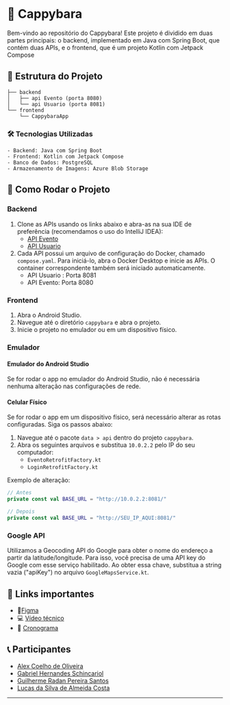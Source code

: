 

# 🦫 Cappybara
Bem-vindo ao repositório do Cappybara! Este projeto é dividido em duas partes principais: o backend, implementado em Java com Spring Boot, que contém duas APIs, e o frontend, que é um projeto Kotlin com Jetpack Compose

## 📂 Estrutura do Projeto

```
├── backend
│   ├── api Evento (porta 8080)
│   └── api Usuario (porta 8081)
└── frontend
    └── CappybaraApp
```

### 🛠️ Tecnologias Utilizadas
    - Backend: Java com Spring Boot
    - Frontend: Kotlin com Jetpack Compose
    - Banco de Dados: PostgreSQL
    - Armazenamento de Imagens: Azure Blob Storage

## 🚀 Como Rodar o Projeto

### Backend

1. Clone as APIs usando os links abaixo e abra-as na sua IDE de preferência (recomendamos o uso do IntelliJ IDEA):
    - [API Evento](https://github.com/GuilhermeRadan/cappybara-service-evento)
    - [API Usuario](https://github.com/GuilhermeRadan/cappybara-service-usuario)
2. Cada API possui um arquivo de configuração do Docker, chamado `compose.yaml`. Para iniciá-lo, abra o Docker Desktop e inicie as APIs. O container correspondente também será iniciado automaticamente.
    - API Usuario : Porta 8081
    - API Evento: Porta 8080

### Frontend

1. Abra o Android Studio.
2. Navegue até o diretório `cappybara` e abra o projeto.
3. Inicie o projeto no emulador ou em um dispositivo físico.

### Emulador

#### Emulador do Android Studio

Se for rodar o app no emulador do Android Studio, não é necessária nenhuma alteração nas configurações de rede.

#### Celular Físico

Se for rodar o app em um dispositivo físico, será necessário alterar as rotas configuradas. Siga os passos abaixo:

1. Navegue até o pacote `data > api` dentro do projeto `cappybara`.
2. Abra os seguintes arquivos e substitua `10.0.2.2` pelo IP do seu computador:
    - `EventoRetrofitFactory.kt`
    - `LoginRetrofitFactory.kt`

Exemplo de alteração:

```kotlin
// Antes
private const val BASE_URL = "http://10.0.2.2:8081/"

// Depois
private const val BASE_URL = "http://SEU_IP_AQUI:8081/"
```
### Google API
Utilizamos a Geocoding API do Google para obter o nome do endereço a partir da latitude/longitude. Para isso, você precisa de uma API key do Google com esse serviço habilitado. Ao obter essa chave, substitua a string vazia ("apiKey") no arquivo `GoogleMapsService.kt`.

## 🔗 Links importantes

- 🎨[Figma](https://www.figma.com/design/B3DTn5RlmunHxD8IKBEHPD/DESIGN-SYSTEM%3A-The-Cappybara-Project%3A-Enterprise-Challenge---ManageEngine?node-id=296-422&t=s6vNofi7TBjlnnIr-0)
- 💻 [Vídeo técnico](https://www.youtube.com/watch?v=kAcxnidVAeE)
- 📅 [Cronograma](https://docs.google.com/spreadsheets/d/1fLMJTAmETbPDATLy6dYs3G-HygjCjWUNQBwMHjY8lXo/edit?usp=sharing)

## 📞 Participantes
- [Alex Coelho de Oliveira](https://www.linkedin.com/in/alex-coelho-de-oliveira/)
- [Gabriel Hernandes Schincariol](https://www.linkedin.com/in/gabrielschincariol/)
- [Guilherme Radan Pereira Santos](https://www.linkedin.com/in/guilherme-radan-pereira-santos-0bb65b194/)
- [Lucas da Silva de Almeida Costa](https://www.linkedin.com/in/lucas-costa-7a3b81201/)
---
